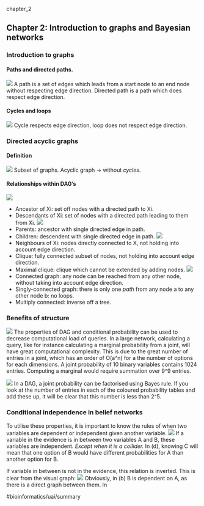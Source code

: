 chapter_2
## Chapter 2: Introduction to graphs and Bayesian networks
### Introduction to graphs

#### Paths and directed paths.
![](chapter_2/image60.png)
A path is a set of edges which leads from a start node to an end node without respecting edge direction.
Directed path is a path which does respect edge direction.

#### Cycles and loops
![](chapter_2/image61.png)
Cycle respects edge direction, loop does not respect edge direction.

### Directed acyclic graphs
#### Definition
![](chapter_2/image62.png)
Subset of graphs. Acyclic graph -> without _cycles_.

#### Relationships within DAG’s
![](chapter_2/image63.png)
* Ancestor of Xi: set off nodes with a directed path to Xi.
* Descendants of Xi: set of nodes with a directed path leading to them from Xi.
![](chapter_2/image64.png)
* Parents: ancestor with single directed edge in path.
* Children: descendent with single directed edge in path.
![](chapter_2/image66.png)
* Neighbours of Xi: nodes directly connected to X, not holding into account edge direction.
* Clique: fully connected subset of nodes, not holding into account edge direction.
* Maximal clique: clique which cannot be extended by adding nodes.
![](chapter_2/image67.png)
* Connected graph: any node can be reached from any other node, without taking into account edge direction.
* Singly-connected graph: there is only one _path_ from any node a to any other node b: no loops.
* Multiply connected: inverse off a tree.

### Benefits of structure
![](chapter_2/image69.png)
The properties of DAG and conditional probability can be used to decrease computational load of queries. In a large network, calculating a query, like for instance calculating a marginal probability from a joint, will have great computational complexity. 
This is due to the great number of entries in a joint, which has an order of O(a^n) for a the number of options for each dimensions. A joint probability of 10 binary variables contains 1024 entries. Computing a marginal would require summation over 9^9 entries.

![](chapter_2/image70.png)
In a DAG, a joint probability can be factorised using Bayes rule. If you look at the number of entries in each of the coloured probability tables and add these up, it will be clear that this number is less than 2^5.

### Conditional independence in belief networks
To utilise these properties, it is important to know the rules of when two variables are dependent or independent given another variable.
![](chapter_2/image96.png)
If a variable in the evidence is in between two variables A and B, these variables are independent. _Except when it is a collider._ In (d), knowing C will mean that one option of B would have different probabilities for A than another option for B.

If variable in between is not in the evidence, this relation is inverted. This is clear from the visual graph:
![](chapter_2/image99.png)
Obviously, in (b) B is dependent on A, as there is a direct graph between them. In 

#bioinformatics/uai/summary


























